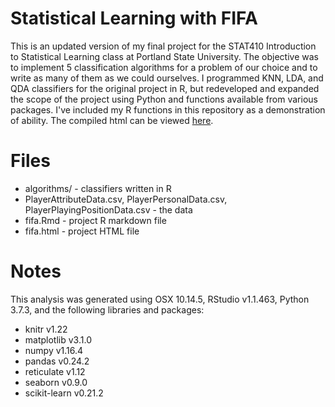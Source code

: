 # Statistical Learning with FIFA

This is an updated version of my final project for the STAT410 Introduction to Statistical Learning class at Portland State University.
The objective was to implement 5 classification algorithms for a problem of our choice and to write as many of them as we could ourselves.
I programmed KNN, LDA, and QDA classifiers for the original project in R, but redeveloped and expanded the scope of the project using Python and functions available from various packages.
I've included my R functions in this repository as a demonstration of ability.
The compiled html can be viewed [here](https://mjamespdx.github.io/fifa/fifa.html).

# Files
* algorithms/ - classifiers written in R
* PlayerAttributeData.csv, PlayerPersonalData.csv, PlayerPlayingPositionData.csv - the data
* fifa.Rmd - project R markdown file
* fifa.html - project HTML file

# Notes 

This analysis was generated using OSX 10.14.5, RStudio v1.1.463, Python 3.7.3, and the following libraries and packages:

* knitr v1.22
* matplotlib v3.1.0
* numpy v1.16.4
* pandas v0.24.2
* reticulate v1.12
* seaborn v0.9.0
* scikit-learn v0.21.2
